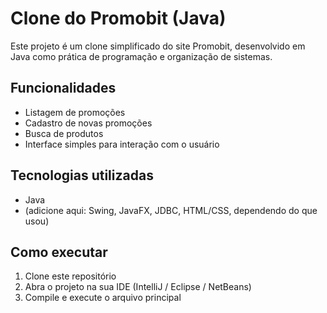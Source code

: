# Clone do Promobit (Java)

Este projeto é um clone simplificado do site Promobit, desenvolvido em Java como prática de programação e organização de sistemas.

## Funcionalidades
- Listagem de promoções
- Cadastro de novas promoções
- Busca de produtos
- Interface simples para interação com o usuário

## Tecnologias utilizadas
- Java
- (adicione aqui: Swing, JavaFX, JDBC, HTML/CSS, dependendo do que usou)

## Como executar
1. Clone este repositório
2. Abra o projeto na sua IDE (IntelliJ / Eclipse / NetBeans)
3. Compile e execute o arquivo principal

